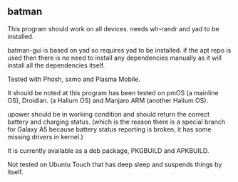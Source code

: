## batman

This program should work on all devices. needs wlr-randr and yad to be installed.

batman-gui is based on yad so requires yad to be installed. if the apt repo is used then there is no need to install any dependencies manually as it will install all the dependencies itself.

Tested with Phosh, sxmo and Plasma Mobile.

It should be noted at this program has been tested on pmOS (a mainline OS), Droidian. (a Halium OS) and Manjaro ARM (another Halium OS).

upower should be in working condition and should return the correct battery and charging status. (which is the reason there is a special branch for Galaxy A5 because battery status reporting is broken, it has some missing drivers in kernel.)

It is currently available as a deb package, PKGBUILD and APKBUILD.

Not tested on Ubuntu Touch that has deep sleep and suspends things by itself.

